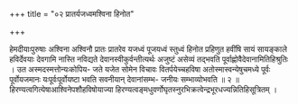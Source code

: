 +++
title = "०२ प्रातर्यजध्वमश्विना हिनोत"

+++

हेमदीयाःपुरुषाः अश्विना अश्विनौ प्रातः प्रातरेव यजध्वं पूजयध्वं स्तुध्वं हिनोत प्रहिणुत हवींषि सायं सायङ्काले हविर्देवयाः देवगामि नास्ति नविद्यते देवानस्वीकुर्वन्तीत्यर्थः अजुष्टं असेव्यं तद्भवति पूर्वाह्णोवैदेवानामितिहिश्रुतिः । उत अस्मदस्मत्तोन्यःकोपिय- जते यजेत सोमेन विचावः वितर्पयेच्चहविषा अतोस्मास्वन्येषुचमध्ये पूर्वः पूर्वोयजमानः यःपूर्वःपूर्वोयष्टा भवति सवनीयान् देवानांसम्भ- जनीयः सम्भाव्योभवति ॥ २ ॥ हिरण्यत्वगित्येषाआश्विनेपशौहविषोयाज्या हिरण्यत्वङ्मधुवर्णोघृतस्नुरभिक्रत्वेन्द्रभूरधज्यन्नितिहिसूत्रितम् ।